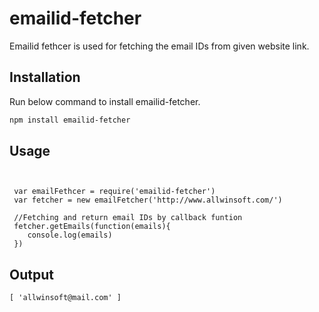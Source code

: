 
# emailid-fetcher

Emailid fethcer is used for fetching the email IDs from given website link.

## Installation

Run below command to install emailid-fetcher.

```bash
npm install emailid-fetcher
```

## Usage

```nodejs


 var emailFethcer = require('emailid-fetcher')
 var fetcher = new emailFetcher('http://www.allwinsoft.com/')

 //Fetching and return email IDs by callback funtion
 fetcher.getEmails(function(emails){
    console.log(emails)
 })

```

## Output

```
[ 'allwinsoft@mail.com' ]

```

